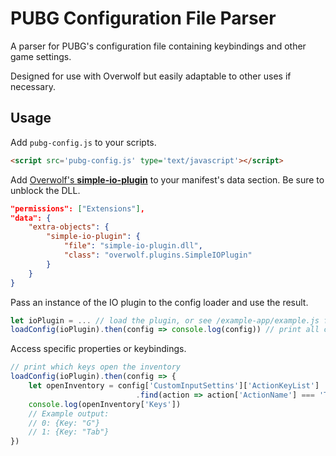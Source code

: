 # PUBG Configuration File Parser #

A parser for PUBG's configuration file containing keybindings and other game settings.

Designed for use with Overwolf but easily adaptable to other uses if necessary.

## Usage ##

Add `pubg-config.js` to your scripts.

```html
<script src='pubg-config.js' type='text/javascript'></script>
```
Add [Overwolf's **simple-io-plugin**](http://developers.overwolf.com/documentation/sdk/overwolf/plugins/io-plugin/) to your manifest's data section. Be sure to unblock the DLL.

```json
"permissions": ["Extensions"],
"data": {
    "extra-objects": {
        "simple-io-plugin": {
            "file": "simple-io-plugin.dll",
            "class": "overwolf.plugins.SimpleIOPlugin"
        }
    }
}
```

Pass an instance of the IO plugin to the config loader and use the result.

```javascript
let ioPlugin = ... // load the plugin, or see /example-app/example.js for one approach
loadConfig(ioPlugin).then(config => console.log(config)) // print all configuration options
```

Access specific properties or keybindings.

```javascript
// print which keys open the inventory
loadConfig(ioPlugin).then(config => {
    let openInventory = config['CustomInputSettins']['ActionKeyList']
                            .find(action => action['ActionName'] === 'ToggleInventory')
    console.log(openInventory['Keys'])
    // Example output:
    // 0: {Key: "G"}
    // 1: {Key: "Tab"}
})
